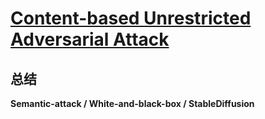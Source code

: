# [Content-based Unrestricted Adversarial Attack](https://arxiv.org/abs/2305.10665)

## 总结
**Semantic-attack / White-and-black-box / StableDiffusion**

